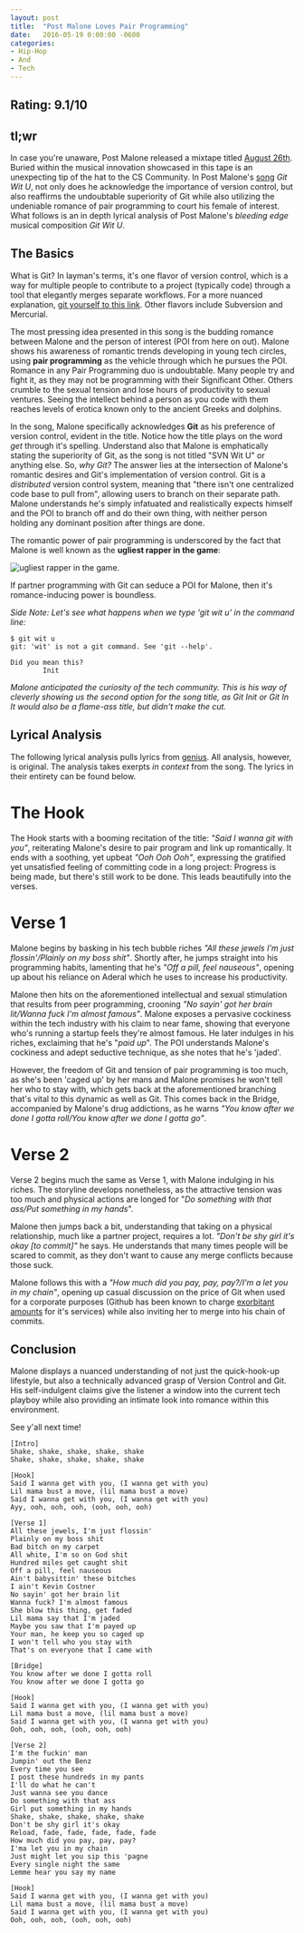 ```yaml
---
layout: post
title:  "Post Malone Loves Pair Programming"
date:   2016-05-19 0:00:00 -0600
categories: 
- Hip-Hop
- And
- Tech
---
```


**Rating: 9.1/10**
--------------

**tl;wr**
-----
In case you're unaware, Post Malone released a mixtape titled [August 26th][A26]. Buried within the musical innovation showcased in this tape is an unexpecting tip of the hat to the CS Community. In Post Malone's [song][git-wit-u] *Git Wit U*, not only does he acknowledge the importance of version control, but also reaffirms the undoubtable superiority of Git while also utilizing the undeniable romance of pair programming to court his female of interest. What follows is an in depth lyrical analysis of Post Malone's *bleeding edge* musical composition *Git Wit U*. 

**The Basics**
--------------

What is Git? In layman's terms, it's one flavor of version control, which is a way for multiple people to contribute to a project (typically code) through a tool that elegantly merges separate workflows. For a more nuanced explanation, [git yourself to this link][git]. Other flavors include Subversion and Mercurial. 

The most pressing idea presented in this song is the budding romance between Malone and the person of interest (POI from here on out). Malone shows his awareness of romantic trends developing in young tech circles, using **pair programming** as the vehicle through which he pursues the POI. Romance in any Pair Programming duo is undoubtable. Many people try and fight it, as they may not be programming with their Significant Other. Others crumble to the sexual tension and lose hours of productivity to sexual ventures. Seeing the intellect behind a person as you code with them reaches levels of erotica known only to the ancient Greeks and dolphins. 

In the song, Malone specifically acknowledges **Git** as his preference of version control, evident in the title. Notice how the title plays on the word *get* through it's spelling. Understand also that Malone is emphatically stating the superiority of Git, as the song is not titled "SVN Wit U" or anything else. So, *why Git?* The answer lies at the intersection of Malone's romantic desires and Git's implementation of version control. Git is a *distributed* version control system, meaning that "there isn't one centralized code base to pull from", allowing users to branch on their separate path. Malone understands he's simply infatuated and realistically expects himself and the POI to branch off and do their own thing, with neither person holding any dominant position after things are done.

The romantic power of pair programming is underscored by the fact that Malone is well known as the **ugliest rapper in the game**:

![ugliest rapper in the game][ugly-rapper]. 

If partner programming with Git can seduce a POI for Malone, then it's romance-inducing power is boundless.


*Side Note: Let's see what happens when we type 'git wit u' in the command line:*
    
    $ git wit u
    git: 'wit' is not a git command. See 'git --help'.
    
    Did you mean this?
            Init

*Malone anticipated the curiosity of the tech community. This is his way of cleverly showing us the second option for the song title, as Git Init or Git In It would also be a flame-ass title, but didn't make the cut.*

**Lyrical Analysis**
--------------------
The following lyrical analysis pulls lyrics from [genius](genius.com). All analysis, however, is original. The analysis takes exerpts *in context* from the song. The lyrics in their entirety can be found below. 

**The Hook**
=============

The Hook starts with a booming recitation of the title: *"Said I wanna git with you"*, reiterating Malone's desire to pair program and link up romantically. It ends with a soothing, yet upbeat *"Ooh Ooh Ooh"*, expressing the gratified yet unsatisfied feeling of committing code in a long project: Progress is being made, but there's still work to be done. This leads beautifully into the verses. 

**Verse 1**
===========

Malone begins by basking in his tech bubble riches *"All these jewels I'm just flossin'/Plainly on my boss shit"*. Shortly after, he jumps straight into his programming habits, lamenting  that he's *"Off a pill, feel nauseous"*, opening up about his reliance on Aderal which he uses to increase his productivity. 

Malone then hits on the aforementioned intellectual and sexual stimulation that results from peer programming, crooning *"No sayin' got her brain lit/Wanna fuck I'm almost famous"*. Malone exposes a pervasive cockiness within the tech industry with his claim to near fame, showing that everyone who's running a startup feels they're almost famous. He later indulges in his riches, exclaiming that he's "*paid up*". The POI understands Malone's cockiness and adept seductive technique, as she notes that he's 'jaded'. 

However, the freedom of Git and tension of pair programming is too much, as she's been 'caged up' by her mans and Malone promises he won't tell her who to stay with, which gets back at the aforementioned branching that's vital to this dynamic as well as Git. This comes back in the Bridge, accompanied by Malone's drug addictions, as he warns *"You know after we done I gotta roll/You know after we done I gotta go"*.

**Verse 2**
===========

Verse 2 begins much the same as Verse 1, with Malone indulging in his riches. The storyline develops nonetheless, as the attractive tension was too much and physical actions are longed for "*Do something with that ass/Put something in my hands*". 

Malone then jumps back a bit, understanding that taking on a physical relationship, much like a partner project, requires a lot. *"Don't be shy girl it's okay [to commit]"* he says. He understands that many times people will be scared to commit, as they don't want to cause any merge conflicts because those suck.

Malone follows this with a *"How much did you pay, pay, pay?/I'm a let you in my chain"*, opening up casual discussion on the price of Git when used for a corporate purposes (Github has been known to charge [exorbitant amounts][github] for it's services) while also inviting her to merge into his chain of commits.

**Conclusion**
--------------

Malone displays a nuanced understanding of not just the quick-hook-up lifestyle, but also a technically advanced grasp of Version Control and Git. His self-indulgent claims give the listener a window into the current tech playboy while also providing an intimate look into romance within this environment. 

See y'all next time!



	[Intro]
	Shake, shake, shake, shake, shake
	Shake, shake, shake, shake, shake

	[Hook]
	Said I wanna get with you, (I wanna get with you)
	Lil mama bust a move, (lil mama bust a move)
	Said I wanna get with you, (I wanna get with you)
	Ayy, ooh, ooh, ooh, (ooh, ooh, ooh)

	[Verse 1]
	All these jewels, I'm just flossin'
	Plainly on my boss shit
	Bad bitch on my carpet
	All white, I'm so on God shit
	Hundred miles get caught shit
	Off a pill, feel nauseous
	Ain't babysittin' these bitches
	I ain't Kevin Costner
	No sayin' got her brain lit
	Wanna fuck? I'm almost famous
	She blow this thing, get faded
	Lil mama say that I'm jaded
	Maybe you saw that I'm payed up
	Your man, he keep you so caged up
	I won't tell who you stay with
	That's on everyone that I came with

	[Bridge]
	You know after we done I gotta roll
	You know after we done I gotta go

	[Hook]
	Said I wanna get with you, (I wanna get with you)
	Lil mama bust a move, (lil mama bust a move)
	Said I wanna get with you, (I wanna get with you)
	Ooh, ooh, ooh, (ooh, ooh, ooh)

	[Verse 2]
	I'm the fuckin' man
	Jumpin' out the Benz
	Every time you see
	I post these hundreds in my pants
	I'll do what he can't
	Just wanna see you dance
	Do something with that ass
	Girl put something in my hands
	Shake, shake, shake, shake, shake
	Don't be shy girl it's okay
	Reload, fade, fade, fade, fade, fade
	How much did you pay, pay, pay?
	I'ma let you in my chain
	Just might let you sip this 'pagne
	Every single night the same
	Lemme hear you say my name

	[Hook]
	Said I wanna get with you, (I wanna get with you)
	Lil mama bust a move, (lil mama bust a move)
	Said I wanna get with you, (I wanna get with you)
	Ooh, ooh, ooh, (ooh, ooh, ooh)


[A26]: http://www.hotnewhiphop.com/post-malone-august-26th-new-mixtape.116399.html
[git-wit-u]: https://www.youtube.com/watch?v=llx40SDW2VQ
[git]: https://www.smashingmagazine.com/2008/09/the-top-7-open-source-version-control-systems/
[ugly-rapper]: http://media.gettyimages.com/photos/recording-artist-post-malone-arrives-at-the-republic-records-private-picture-id510823796
[genius]: http://genius.com/Post-malone-git-wit-u-lyrics
[github]: https://lostechies.com/jimmybogard/2012/11/07/why-githubs-pricing-model-stinks-for-us/
